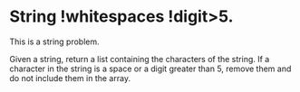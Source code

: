 # String !whitespaces !digit>5.
This is a string problem.

Given a string, return a list containing the characters of the string. If a character in the string is a space or a digit greater than 5, remove them and do not include them in the array.

